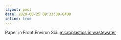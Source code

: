 ```yaml
---
layout: post
date: 2020-08-25 09:33:00-0400
inline: true
---
```


Paper in Front Environ Sci: [microplastics in wastewater](https://www.frontiersin.org/articles/10.3389/fenvs.2020.00145/full)
